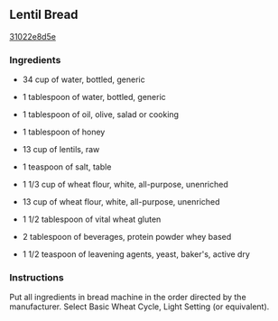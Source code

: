 ## Lentil Bread

[31022e8d5e](http://www.food.com/recipe/lentil-bread-212637)

### Ingredients

 - 34 cup of water, bottled, generic

 - 1 tablespoon of water, bottled, generic

 - 1 tablespoon of oil, olive, salad or cooking

 - 1 tablespoon of honey

 - 13 cup of lentils, raw

 - 1 teaspoon of salt, table

 - 1 1/3 cup of wheat flour, white, all-purpose, unenriched

 - 13 cup of wheat flour, white, all-purpose, unenriched

 - 1 1/2 tablespoon of vital wheat gluten

 - 2 tablespoon of beverages, protein powder whey based

 - 1 1/2 teaspoon of leavening agents, yeast, baker's, active dry

### Instructions

Put all ingredients in bread machine in the order directed by the manufacturer. Select Basic Wheat Cycle, Light Setting (or equivalent).